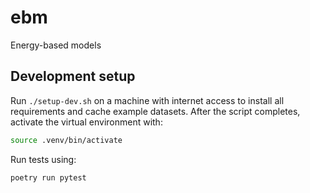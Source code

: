 # ebm

Energy-based models

## Development setup

Run `./setup-dev.sh` on a machine with internet access to install all
requirements and cache example datasets. After the script completes, activate
the virtual environment with:

```bash
source .venv/bin/activate
```

Run tests using:

```bash
poetry run pytest
```

